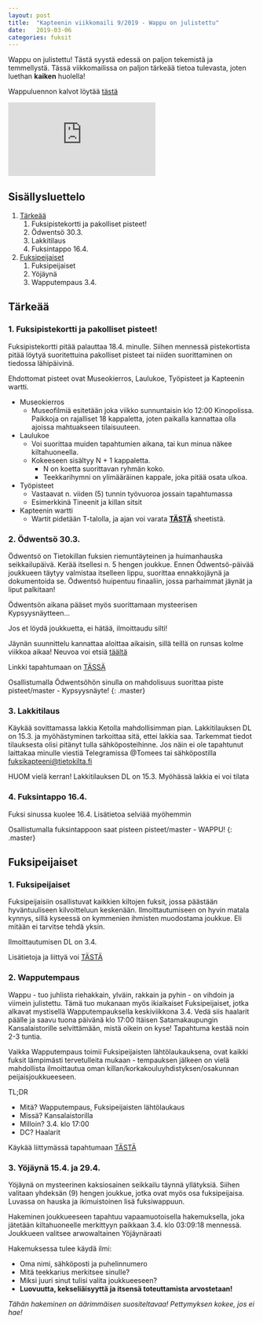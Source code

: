 ```yaml
---
layout: post
title:  "Kapteenin viikkomaili 9/2019 - Wappu on julistettu"
date:   2019-03-06
categories: fuksit
---
```


Wappu on julistettu! Tästä syystä edessä on paljon tekemistä ja temmellystä. Tässä viikkomailissa on paljon tärkeää tietoa tulevasta, joten luethan <b>kaiken</b> huolella!

Wappuluennon kalvot löytää [tästä](https://docs.google.com/presentation/d/1hbwIpLv8DMliZ7QhWqI7gQzEztoTdW4qAB2XwsdgXXI/edit?usp=sharing)

<div class="resp-container">
<iframe class="resp-iframe" src="https://www.youtube.com/embed/RGFdAIxNM7g" style="border:none;overflow:hidden" scrolling="no" frameborder="0" allowTransparency="true" allowFullScreen="true"></iframe>
</div>

## Sisällysluettelo
1. [Tärkeää](#tarkeaa)
    1. Fuksipistekortti ja pakolliset pisteet!
    2. Ödwentsö 30.3.
    3. Lakkitilaus
    4. Fuksintappo 16.4.
3. [Fuksipeijaiset](#fuksipeijaiset)
    1. Fuksipeijaiset
    2. Yöjäynä
    3. Wapputempaus 3.4.


## Tärkeää

### 1. Fuksipistekortti ja pakolliset pisteet!

Fuksipistekortti pitää palauttaa 18.4. minulle. Siihen mennessä pistekortista pitää löytyä suoritettuina pakolliset pisteet tai niiden suorittaminen on tiedossa lähipäivinä.

Ehdottomat pisteet ovat Museokierros, Laulukoe, Työpisteet ja Kapteenin wartti.

* Museokierros
  * Museofilmiä esitetään joka viikko sunnuntaisin klo 12:00 Kinopolissa. Paikkoja on rajalliset 18 kappaletta, joten paikalla kannattaa olla ajoissa mahtuakseen tilaisuuteen.
* Laulukoe
  * Voi suorittaa muiden tapahtumien aikana, tai kun minua näkee kiltahuoneella.
  * Kokeeseen sisältyy N + 1 kappaletta.
    * N on koetta suorittavan ryhmän koko.
    * Teekkarihymni on ylimääräinen kappale, joka pitää osata ulkoa.
* Työpisteet
  * Vastaavat n. viiden (5) tunnin työvuoroa jossain tapahtumassa
  * Esimerkkinä Tineenit ja killan sitsit
* Kapteenin wartti
  * Wartit pidetään T-talolla, ja ajan voi varata <b>[TÄSTÄ](https://docs.google.com/spreadsheets/d/1ap_SmvJQtSOqYn1-z0hCp-hl61Etyi6o7hL3U0MnYe4/edit?usp=sharing)</b> sheetistä.

### 2. Ödwentsö 30.3.

Ödwentsö on Tietokillan fuksien riemuntäyteinen ja huimanhauska seikkailupäivä. Kerää itsellesi n. 5 hengen joukkue. Ennen Ödwentsö-päivää joukkueen täytyy valmistaa itselleen lippu, suorittaa ennakkojäynä ja dokumentoida se. Ödwentsö huipentuu finaaliin, jossa parhaimmat jäynät ja liput palkitaan!

Ödwentsön aikana pääset myös suorittamaan mysteerisen Kypsyysnäytteen...

Jos et löydä joukkuetta, ei hätää, ilmoittaudu silti!

Jäynän suunnittelu kannattaa aloittaa aikaisin, sillä teillä on runsas kolme viikkoa aikaa!
Neuvoa voi etsiä [täältä](https://www.jayna.fi/wp/)

Linkki tapahtumaan on [TÄSSÄ](http://www.tietokilta.fi/tapahtumat/ilmot/odwentso19)

Osallistumalla Ödwentsöhön sinulla on mahdolisuus suorittaa piste pisteet/master - Kypsyysnäyte!
{: .master}


### 3. Lakkitilaus

Käykää sovittamassa lakkia Ketolla mahdollisimman pian. Lakkitilauksen DL on 15.3. ja myöhästyminen tarkoittaa sitä, ettei lakkia saa. Tarkemmat tiedot tilauksesta olisi pitänyt tulla sähköposteihinne. Jos näin ei ole tapahtunut laittakaa minulle viestiä Telegramissa @Tomees tai sähköpostilla fuksikapteeni@tietokilta.fi

HUOM vielä kerran! Lakkitilauksen DL on 15.3. Myöhässä lakkia ei voi tilata

### 4. Fuksintappo 16.4.

Fuksi sinussa kuolee 16.4. Lisätietoa selviää myöhemmin

Osallistumalla fuksintappoon saat pisteen pisteet/master - WAPPU!
{: .master}

## Fuksipeijaiset

### 1. Fuksipeijaiset

Fuksipeijaisiin osallistuvat kaikkien kiltojen fuksit, jossa päästään hyväntuuliseen kilvoitteluun keskenään. Ilmoittautumiseen on hyvin matala kynnys, sillä kyseessä on kymmenien ihmisten muodostama joukkue. Eli mitään ei tarvitse tehdä yksin.

Ilmoittautumisen DL on 3.4.

Lisätietoja ja liittyä voi  [TÄSTÄ](https://tietokilta.fi/tapahtumat/ilmot/fuksipeijaiset19)


### 2. Wapputempaus
Wappu - tuo juhlista riehakkain, ylväin, rakkain ja pyhin - on vihdoin ja viimein julistettu. Tämä tuo mukanaan myös ikiaikaiset Fuksipeijaiset, jotka alkavat mystisellä Wapputempauksella keskiviikkona 3.4. Vedä siis haalarit päälle ja saavu tuona päivänä klo 17:00 Itäisen Satamakaupungin Kansalaistorille selvittämään, mistä oikein on kyse! Tapahtuma kestää noin 2-3 tuntia.

Vaikka Wapputempaus toimii Fuksipeijaisten lähtölaukauksena, ovat kaikki fuksit lämpimästi tervetulleita mukaan - tempauksen jälkeen on vielä mahdollista ilmoittautua oman killan/korkakouluyhdistyksen/osakunnan peijaisjoukkueeseen.

TL;DR
* Mitä? Wapputempaus, Fuksipeijaisten lähtölaukaus
* Missä? Kansalaistorilla
* Milloin? 3.4. klo 17:00
* DC? Haalarit

Käykää liittymässä tapahtumaan [TÄSTÄ](https://www.facebook.com/events/321985791997209/)


### 3. Yöjäynä 15.4. ja 29.4.

Yöjäynä on mysteerinen kaksiosainen seikkailu täynnä yllätyksiä. Siihen valitaan yhdeksän (9) hengen joukkue, jotka ovat myös osa fuksipeijaisa. Luvassa on hauska ja ikimuistoinen lisä fuksiwappuun.

Hakeminen joukkueeseen tapahtuu vapaamuotoisella hakemuksella, joka jätetään kiltahuoneelle merkittyyn paikkaan 3.4. klo 03:09:18 mennessä. Joukkueen valitsee arwowaltainen Yöjäynäraati

Hakemuksessa tulee käydä ilmi:
* Oma nimi, sähköposti ja puhelinnumero
* Mitä teekkarius merkitsee sinulle?
* Miksi juuri sinut tulisi valita joukkueeseen?
* <b>Luovuutta, kekseliäisyyttä ja itsensä toteuttamista arvostetaan!</b>

<i>Tähän hakeminen on äärimmäisen suositeltavaa! Pettymyksen kokee, jos ei hae!</i>
